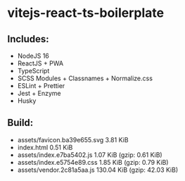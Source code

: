 # vitejs-react-ts-boilerplate

## Includes:

* NodeJS 16
* ReactJS + PWA
* TypeScript
* SCSS Modules + Classnames + Normalize.css
* ESLint + Prettier
* Jest + Enzyme
* Husky

## Build:

* assets/favicon.ba39e655.svg   3.81 KiB
* index.html                    0.51 KiB
* assets/index.e7ba5402.js      1.07 KiB (gzip: 0.61 KiB)
* assets/index.e5754e89.css     1.85 KiB (gzip: 0.79 KiB)
* assets/vendor.2c81a5aa.js     130.04 KiB (gzip: 42.03 KiB)
